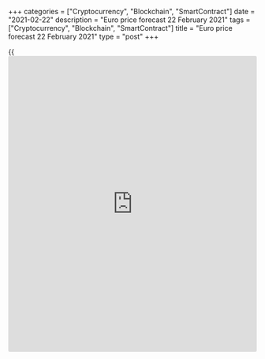 +++
categories = ["Cryptocurrency", "Blockchain", "SmartContract"]
date = "2021-02-22"
description = "Euro price forecast 22 February 2021"
tags = ["Cryptocurrency", "Blockchain", "SmartContract"]
title = "Euro price forecast 22 February 2021"
type = "post"
+++

{{<iframe id="large-banner" src="https://www.bounty.group/#slide=17.0" width="100%" height="600" scrolling="no" style="border: 0px solid rgb(216, 221, 230); border-radius: 3px;">}}

2021-02-22

2021-02-22

EURUSD: chained together. Forecast as of 22.02.2021Dmitri Demidenko

The Treasury yield rally and the divergence in the economic expansion of
the USA and the euro-area do not send the [EURUSD][1] down yet. What is
the reason? Where will the euro-dollar go next? Let us discuss the Forex
outlook and make up a trading plan.

## Weekly euro fundamental forecast

The USA manages the crisis successfully: the number of new COVID-19 is
declining, vaccination is progressing, and the economic surprise index,
which shows the difference between actual and projected data, featured
the best rise since late 2017. As a result, the Treasury yield is
rallying up, which, however, doesn’t strengthen the US dollar, as it did
in January.

### Dynamics of US economic surprise index

 _Source_ _: Bloomberg_

It would seem that an increase in the attractiveness of the US assets,
along with the growth-gap between the US and the euro area, should have
started the [EURUSD][1] correction. The problem is that the US, having a
large amount of debts, needs to lure foreign [investor](https://www.fintechee.com/tutorial-for-forex-trading/investor-mode/)s to auctions. This
is achieved in two ways: by increasing the yield or weakening the
greenback. It looks like in February, both methods are applied due to
the approaching $ 1.9-trillion fiscal stimulus. In addition, if bond
rates are growing not only in the United States but also in Europe, and
carry traders, as well as emerging markets’ currencies, are challenged
in this situation, then why would the dollar grow against the euro?

The euro bears could have benefited more from the Treasury yield rally
but for the Fed dovish stance. Ahead of Jerome Powell's speech to
Congress, there was a message on the Fed [website](https://www.playgroundfx.com/blog/website-for-forex-trading/) that monetary [policy](https://www.fintechee.com/policy/)
will continue to support the economy until the recovery is complete. New
York Federal Reserve President John Williams said he is not worried
about the sharp rise in Treasury yields, as it is most likely associated
with the expectations of rapid growth in US GDP.

Different rates of economic expansion are an essential driver of forex
pricing. And the fact that the European Commission expects a double-dip
recession in the euro area, and JP Morgan raises the forecast for US GDP
to 6.4% in 2021 and 2.8% in 2022 should support the greenback. However,
the [EURUSD][1] is not falling, which suggests that this advantage of
the euro bears is underestimated.

### Dynamics of [EURUSD][1] and economic growth expectations



 _Source_ _: Nordea Markets_

Investors understand that the world economies are chained together
because of the pandemic. The faster is the US economic recovery, the
more chances the euro-area economy has to rebound. Besides, traders
remember the events of mid-2020, when the euro-area GDP rose sharply
amid the lifting of the lockdown. Nobody wants to be caught off guard if
it happens again.

### Weekly [EURUSD][1] trading plan

Therefore, the [EURUSD][1] bulls have the advantages to outperform their
opponents. The major currency pair is likely to continue consolidation
until there are signals of the euro-area economic recovery. The matter
is in the range of the trading channel. If the price breaks out the
resistance at 1.215, it should grow towards 1.221 and 1.224 or even
higher. Otherwise, if the price doesn’t consolidate above level 1.215,
it could go down to 1.208 and 1.204.



## Price chart of EURUSD in real time mode

The content of this article reflects the author’s opinion and does not
necessarily reflect the official position of LiteForex. The material
published on this page is provided for informational purposes only and
should not be considered as the provision of investment advice for the
purposes of Directive 2004/39/EC.

Rate this article:

{{value}}

( {{count}} {{title}} )

   1. my.liteforex.com/trading/chart?symbol=EURUSD&returnUrl=true